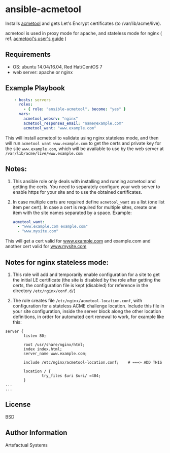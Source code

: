 ansible-acmetool
================

Installs [acmetool](https://github.com/hlandau/acme) and gets Let's Encrypt certificates (to /var/lib/acme/live).

acmetool is used in proxy mode for apache, and stateless mode for nginx
( ref. [acmetool's user's guide](https://hlandau.github.io/acme/userguide#challenge-completion-philosophy) )


Requirements
------------
- OS: ubuntu 14.04/16.04, Red Hat/CentOS 7
- web server: apache or nginx

Example Playbook
----------------
```yaml
    - hosts: servers
      roles:
        - { role: "ansible-acmetool", become: "yes" }
      vars:
        acmetool_websrv: "nginx"
        acmetool_responses_email: "name@example.com"
        acmetool_want: "www.example.com"    
```

This will install acmetool to validate using nginx stateless mode, and then will run `acmetool want www.example.com` to get the certs and private key for the site `www.example.com`, which will be available to use by the web server at `/var/lib/acme/live/www.example.com`

Notes:
-----

1) This ansible role only deals with installing and running acmetool and getting the certs. You need to separately configure your web server to enable https for your site and to use the obtained certificates.

2) In case multiple certs are required define `acmetool_want` as a list (one list item per cert). In case a cert is required for multiple sites, create one item with the site names separated by a space. Example:

    ```yaml
    acmetool_want:
      - "www.example.com example.com"
      - "www.mysite.com"
    ```

This will get a cert valid for www.example.com and example.com and another cert valid for www.mysite.com

Notes for nginx stateless mode:
------------------------------

1) This role will add and temporarily enable configuration for a site to get the initial LE certificate (the site is disabled by the role after getting the certs, the configuration file is kept (disabled) for reference in the directory `/etc/nginx/conf.d/`)

2) The role creates file `/etc/nginx/acmetool-location.conf`, with configuration for a stateless ACME challenge location. Include this file in your site configuration, inside the server block along the other location definitions, in order for automated cert renewal to work, for example like this:

```
server {
        listen 80;

        root /usr/share/nginx/html;
        index index.html;
        server_name www.example.com;

        include /etc/nginx/acmetool-location.conf;    # ===> ADD THIS

        location / {
                try_files $uri $uri/ =404;
        }
...
...
```


License
-------

BSD

Author Information
------------------

Artefactual Systems
